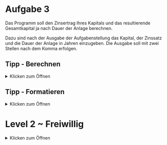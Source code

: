 # Aufgabe 3

Das Programm soll den Zinsertrag Ihres Kapitals und das resultierende Gesamtkapital ja nach Dauer der Anlage berechnen.

Dazu sind nach der Ausgabe der Aufgabenstellung das Kapital, der Zinssatz und die Dauer der Anlage in Jahren einzugeben.
Die Ausgabe soll mit zwei Stellen nach dem Komma erfolgen.


## Tipp - Berechnen
<details>
<summary>Klicken zum Öffnen</summary>
Das Kapital lässt sich am einfachsten mit einer Potenzfunktion berechnen. Diese befindet sich in der ```math.h``` Bibliothek.
  Mit der Funktion ```pow(a,b)``` wird der Wert für a^b berechnet.
  
  Eine weitere Möglichkeit wäre die Programmierung einer Schleife, die Ihnen jährlich das neue Kapital mit dem Zinssatz ausrechnet.
</details>

## Tipp - Formatieren
<details>
  <summary>Klicken zum Öffnen</summary>
  Zum Formatieren von Kommazahlen existiert ein Tipp in Aufgabe 2:
  
  https://github.com/hshf1/cprog/blob/main/Aufgabe_02.md
  </details>

# Level 2 ~ Freiwillig
<details>
<summary>Klicken zum Öffnen</summary>
  
Erweitern Sie das Programm so, dass immer nach 2 Jahren der Zinssatz sich um 1% verringert. (Jedoch nicht unter 0 fällt)


</details>
